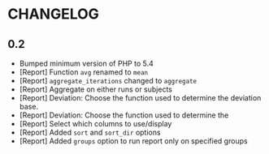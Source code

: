CHANGELOG
=========

0.2
---

- Bumped minimum version of PHP to 5.4
- [Report] Function `avg` renamed to `mean`
- [Report] `aggregate_iterations` changed to `aggregate`
- [Report] Aggregate on either runs or subjects
- [Report] Deviation: Choose the function used to determine the
  deviation base.
- [Report] Deviation: Choose the function used to determine the
- [Report] Select which columns to use/display
- [Report] Added `sort` and `sort_dir` options
- [Report] Added `groups` option to run report only on specified groups
